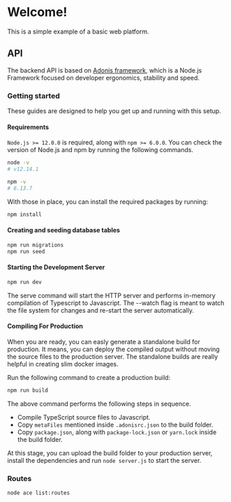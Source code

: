 # Welcome!

This is a simple example of a basic web platform.

## API

The backend API is based on [Adonis framework](https://preview.adonisjs.com/), which is a Node.js Framework focused on developer ergonomics, stability and speed.

### Getting started

These guides are designed to help you get up and running with this setup.

#### Requirements

`Node.js >= 12.0.0` is required, along with `npm >= 6.0.0`. You can check the version of Node.js and npm by running the following commands.

```sh
node -v
# v12.14.1

npm -v
# 6.13.7
```

With those in place, you can install the required packages by running:

```sh
npm install
```

#### Creating and seeding database tables

```sh
npm run migrations
npm run seed
```

#### Starting the Development Server

```sh
npm run dev
```

The serve command will start the HTTP server and performs in-memory compilation of Typescript to Javascript. The --watch flag is meant to watch the file system for changes and re-start the server automatically.

#### Compiling For Production

When you are ready, you can easly generate a standalone build for production. It means, you can deploy the compiled output without moving the source files to the production server. The standalone builds are really helpful in creating slim docker images.

Run the following command to create a production build:

```sh
npm run build
```
The above command performs the following steps in sequence.

- Compile TypeScript source files to Javascript.
- Copy `metaFiles` mentioned inside `.adonisrc.json` to the build folder.
- Copy `package.json`, along with `package-lock.json` or `yarn.lock` inside the build folder.

At this stage, you can upload the build folder to your production server, install the dependencies and run `node server.js` to start the server.

### Routes

```sh
node ace list:routes
```
